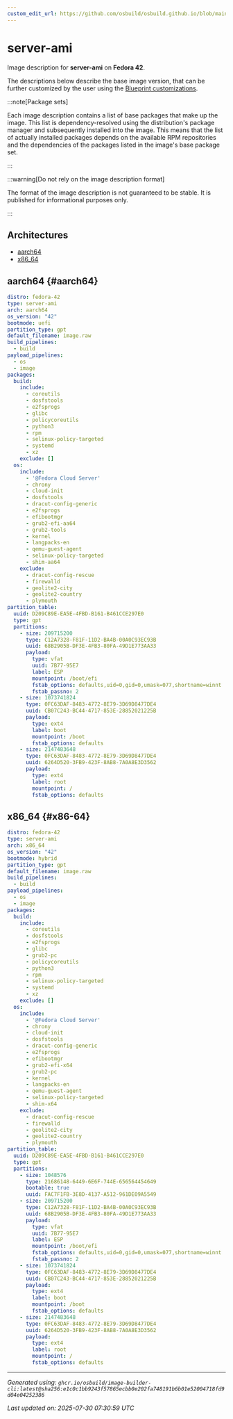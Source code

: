 ```yaml
---
custom_edit_url: https://github.com/osbuild/osbuild.github.io/blob/main/scripts/pull_image_descriptions.py
---
```


# server-ami

<!--
[//]: # ( DO NOT MODIFY THIS FILE! )
[//]: # ( This content is generated by `scripts/pull_image_descriptions.py` )
[//]: # ( Generated on: 2025-07-30 07:30:59 UTC )
-->

Image description for **server-ami** on **Fedora 42**.

The descriptions below describe the base image version, that can be further customized by the user using the [Blueprint customizations](../../01-blueprint-reference.md).

:::note[Package sets]

Each image description contains a list of base packages that make up the image. This list is dependency-resolved using the distribution's package manager and subsequently installed into the image. This means that the list of actually installed packages depends on the available RPM repositories and the dependencies of the packages listed in the image's base package set.

:::

:::warning[Do not rely on the image description format]

The format of the image description is not guaranteed to be stable. It is published for informational purposes only.

:::

## Architectures

- [aarch64](#aarch64)
- [x86_64](#x86-64)

## aarch64 {#aarch64}

```yaml
distro: fedora-42
type: server-ami
arch: aarch64
os_version: "42"
bootmode: uefi
partition_type: gpt
default_filename: image.raw
build_pipelines:
  - build
payload_pipelines:
  - os
  - image
packages:
  build:
    include:
      - coreutils
      - dosfstools
      - e2fsprogs
      - glibc
      - policycoreutils
      - python3
      - rpm
      - selinux-policy-targeted
      - systemd
      - xz
    exclude: []
  os:
    include:
      - '@Fedora Cloud Server'
      - chrony
      - cloud-init
      - dosfstools
      - dracut-config-generic
      - e2fsprogs
      - efibootmgr
      - grub2-efi-aa64
      - grub2-tools
      - kernel
      - langpacks-en
      - qemu-guest-agent
      - selinux-policy-targeted
      - shim-aa64
    exclude:
      - dracut-config-rescue
      - firewalld
      - geolite2-city
      - geolite2-country
      - plymouth
partition_table:
  uuid: D209C89E-EA5E-4FBD-B161-B461CCE297E0
  type: gpt
  partitions:
    - size: 209715200
      type: C12A7328-F81F-11D2-BA4B-00A0C93EC93B
      uuid: 68B2905B-DF3E-4FB3-80FA-49D1E773AA33
      payload:
        type: vfat
        uuid: 7B77-95E7
        label: ESP
        mountpoint: /boot/efi
        fstab_options: defaults,uid=0,gid=0,umask=077,shortname=winnt
        fstab_passno: 2
    - size: 1073741824
      type: 0FC63DAF-8483-4772-8E79-3D69D8477DE4
      uuid: CB07C243-BC44-4717-853E-28852021225B
      payload:
        type: ext4
        label: boot
        mountpoint: /boot
        fstab_options: defaults
    - size: 2147483648
      type: 0FC63DAF-8483-4772-8E79-3D69D8477DE4
      uuid: 6264D520-3FB9-423F-8AB8-7A0A8E3D3562
      payload:
        type: ext4
        label: root
        mountpoint: /
        fstab_options: defaults
```

## x86_64 {#x86-64}

```yaml
distro: fedora-42
type: server-ami
arch: x86_64
os_version: "42"
bootmode: hybrid
partition_type: gpt
default_filename: image.raw
build_pipelines:
  - build
payload_pipelines:
  - os
  - image
packages:
  build:
    include:
      - coreutils
      - dosfstools
      - e2fsprogs
      - glibc
      - grub2-pc
      - policycoreutils
      - python3
      - rpm
      - selinux-policy-targeted
      - systemd
      - xz
    exclude: []
  os:
    include:
      - '@Fedora Cloud Server'
      - chrony
      - cloud-init
      - dosfstools
      - dracut-config-generic
      - e2fsprogs
      - efibootmgr
      - grub2-efi-x64
      - grub2-pc
      - kernel
      - langpacks-en
      - qemu-guest-agent
      - selinux-policy-targeted
      - shim-x64
    exclude:
      - dracut-config-rescue
      - firewalld
      - geolite2-city
      - geolite2-country
      - plymouth
partition_table:
  uuid: D209C89E-EA5E-4FBD-B161-B461CCE297E0
  type: gpt
  partitions:
    - size: 1048576
      type: 21686148-6449-6E6F-744E-656564454649
      bootable: true
      uuid: FAC7F1FB-3E8D-4137-A512-961DE09A5549
    - size: 209715200
      type: C12A7328-F81F-11D2-BA4B-00A0C93EC93B
      uuid: 68B2905B-DF3E-4FB3-80FA-49D1E773AA33
      payload:
        type: vfat
        uuid: 7B77-95E7
        label: ESP
        mountpoint: /boot/efi
        fstab_options: defaults,uid=0,gid=0,umask=077,shortname=winnt
        fstab_passno: 2
    - size: 1073741824
      type: 0FC63DAF-8483-4772-8E79-3D69D8477DE4
      uuid: CB07C243-BC44-4717-853E-28852021225B
      payload:
        type: ext4
        label: boot
        mountpoint: /boot
        fstab_options: defaults
    - size: 2147483648
      type: 0FC63DAF-8483-4772-8E79-3D69D8477DE4
      uuid: 6264D520-3FB9-423F-8AB8-7A0A8E3D3562
      payload:
        type: ext4
        label: root
        mountpoint: /
        fstab_options: defaults
```


---
*Generated using: `ghcr.io/osbuild/image-builder-cli:latest@sha256:e1c0c1bb9243f57865ecbb0e202fa748191b6b01e52004718fd9d04e04252386`*

*Last updated on: 2025-07-30 07:30:59 UTC*
